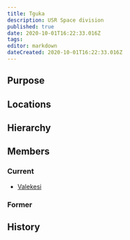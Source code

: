 ```yaml
---
title: Tguka
description: USR Space division
published: true
date: 2020-10-01T16:22:33.016Z
tags: 
editor: markdown
dateCreated: 2020-10-01T16:22:33.016Z
---
```


## Purpose

## Locations

## Hierarchy

## Members

### Current

- [Valekesi](/characters/valekesi)

### Former

## History